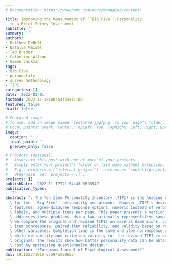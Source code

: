 ```yaml
---
# Documentation: https://wowchemy.com/docs/managing-content/

title: Improving the Measurement of ``Big Five'' Personality                                    Traits
  in a Brief Survey Instrument
subtitle: ''
summary: ''
authors:
- Matthew DeBell
- Natalya Maisel
- Ted Brader
- Catherine Wilson
- Simon Jackman
tags:
- Big Five
- personality
- survey methodology
- TIPI
categories: []
date: '2022-03-01'
lastmod: 2022-11-18T08:54:43+11:00
featured: false
draft: false

# Featured image
# To use, add an image named `featured.jpg/png` to your page's folder.
# Focal points: Smart, Center, TopLeft, Top, TopRight, Left, Right, BottomLeft, Bottom, BottomRight.
image:
  caption: ''
  focal_point: ''
  preview_only: false

# Projects (optional).
#   Associate this post with one or more of your projects.
#   Simply enter your project's folder or file name without extension.
#   E.g. `projects = ["internal-project"]` references `content/project/deep-learning/index.md`.
#   Otherwise, set `projects = []`.
projects: []
publishDate: '2022-11-17T21:54:43.069354Z'
publication_types:
- '2'
abstract: ". The Ten Item Personality Inventory (TIPI) is the leading brief instrument\
  \ for the ``Big Five'' personality measurement. However, TIPI's design has suboptimal\
  \ features: agree-disagree response options, numeric instead of verbal response\
  \ labels, and multiple items per page. This paper presents a version of TIPI that\
  \ addresses these problems. Using two nationally representative sample surveys,\
  \ we compare the original and revised TIPIs on several dimensions: completion time,\
  \ item nonresponse, paired item reliability, and validity based on relations to\
  \ other variables. Completion time is the same and item nonresponse rates are low,\
  \ while reliability and criterion validity for the revised TIPI is better than the\
  \ original. The results show how better personality data can be obtained at no additional\
  \ cost by optimizing questionnaire design."
publication: '*European Journal of Psychological Assessment*'
doi: 10.1027/1015-5759/a000653
---
```

